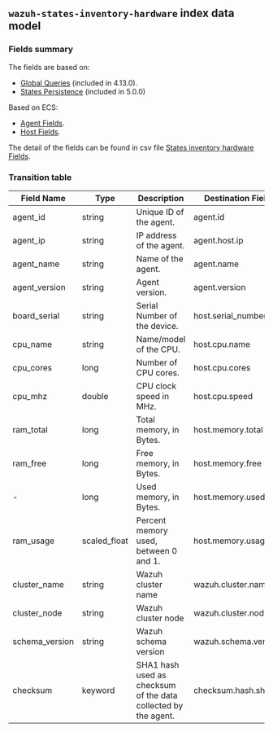 ## `wazuh-states-inventory-hardware` index data model

### Fields summary

The fields are based on:
- [Global Queries](https://github.com/wazuh/wazuh/issues/27898) (included in 4.13.0).
- [States Persistence](https://github.com/wazuh/wazuh/issues/29840#issuecomment-2937251736) (included in 5.0.0)

Based on ECS:

- [Agent Fields](https://www.elastic.co/guide/en/ecs/current/ecs-agent.html).
- [Host Fields](https://www.elastic.co/guide/en/ecs/current/ecs-host.html).

The detail of the fields can be found in csv file [States inventory hardware Fields](fields.csv).

### Transition table

| Field Name      | Type         | Description                                                    | Destination Field    | Custom |
|-----------------|--------------|----------------------------------------------------------------|----------------------|--------|
| agent_id        | string       | Unique ID of the agent.                                        | agent.id             | FALSE  |
| agent_ip        | string       | IP address of the agent.                                       | agent.host.ip        | TRUE   |
| agent_name      | string       | Name of the agent.                                             | agent.name           | FALSE  |
| agent_version   | string       | Agent version.                                                 | agent.version        | FALSE  |
| board_serial    | string       | Serial Number of the device.                                   | host.serial_number   | TRUE   |
| cpu_name        | string       | Name/model of the CPU.                                         | host.cpu.name        | TRUE   |
| cpu_cores       | long         | Number of CPU cores.                                           | host.cpu.cores       | TRUE   |
| cpu_mhz         | double       | CPU clock speed in MHz.                                        | host.cpu.speed       | TRUE   |
| ram_total       | long         | Total memory, in Bytes.                                        | host.memory.total    | TRUE   |
| ram_free        | long         | Free memory, in Bytes.                                         | host.memory.free     | TRUE   |
| -               | long         | Used memory, in Bytes.                                         | host.memory.used     | TRUE   |
| ram_usage       | scaled_float | Percent memory used, between 0 and 1.                          | host.memory.usage    | TRUE   |
| cluster_name    | string       | Wazuh cluster name                                             | wazuh.cluster.name   | TRUE   |
| cluster_node    | string       | Wazuh cluster node                                             | wazuh.cluster.node   | TRUE   |
| schema_version  | string       | Wazuh schema version                                           | wazuh.schema.version | TRUE   |
| checksum        | keyword      | SHA1 hash used as checksum of the data collected by the agent. | checksum.hash.sha1   | TRUE   |
